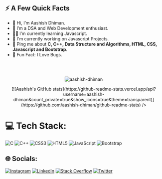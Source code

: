 <div>

  <h2>⚡️ A Few Quick Facts</h2>
  <ul>
    <li>👋 Hi, I’m Aashish Dhiman.</li>
    <li>👀 I’m a DSA and Web Development enthusiast.</li>
    <li>👨‍💻 I’m currently learning Javascript.</li>
    <li>📝 I'm currently working on Javascript Projects.</li>
    <li>💬 Ping me about <strong>C, C++, Data Structure and Algorithms, HTML, CSS, Javascript and Bootstrap</strong>.</li>
    <li>🎉 Fun Fact: I Love Bugs.</li>
  </ul>
</div>

</br>
</br>

<p align="center"> <img src="https://github-readme-stats.vercel.app/api?username=aashish-dhiman&show_icons=true&theme=vision-friendly-dark&include_all_commits=false&count_private=true" alt="aashish-dhiman" />

 <p align="center"> [![Aashish's GitHub stats](https://github-readme-stats.vercel.app/api?username=aashish-dhiman&count_private=true&show_icons=true&theme=transparent)](https://github.com/aashish-dhiman/github-readme-stats) />
  
  # 💻 Tech Stack:
![C](https://img.shields.io/badge/c-%2300599C.svg?style=for-the-badge&logo=c&logoColor=white) ![C++](https://img.shields.io/badge/c++-%2300599C.svg?style=for-the-badge&logo=c%2B%2B&logoColor=white) ![CSS3](https://img.shields.io/badge/css3-%231572B6.svg?style=for-the-badge&logo=css3&logoColor=white) ![HTML5](https://img.shields.io/badge/html5-%23E34F26.svg?style=for-the-badge&logo=html5&logoColor=white) ![JavaScript](https://img.shields.io/badge/javascript-%23323330.svg?style=for-the-badge&logo=javascript&logoColor=%23F7DF1E) ![Bootstrap](https://img.shields.io/badge/bootstrap-%23563D7C.svg?style=for-the-badge&logo=bootstrap&logoColor=white)
  
 ## 🌐 Socials:
[![Instagram](https://img.shields.io/badge/Instagram-%23E4405F.svg?logo=Instagram&logoColor=white)](https://instagram.com/aashish.dhimaan) [![LinkedIn](https://img.shields.io/badge/LinkedIn-%230077B5.svg?logo=linkedin&logoColor=white)](https://linkedin.com/in/aashish-dhiman) [![Stack Overflow](https://img.shields.io/badge/-Stackoverflow-FE7A16?logo=stack-overflow&logoColor=white)](https://stackoverflow.com/users/18506624) [![Twitter](https://img.shields.io/badge/Twitter-%231DA1F2.svg?logo=Twitter&logoColor=white)](https://twitter.com/aashish_dhimaan) 


<!-- Proudly created with GPRM ( https://gprm.itsvg.in ) -->

<!-- <li>📙 Check out my <a href=" ">resume</a>.</li> 
# 💫 About Me:
👋 Hi, I’m Aashish Dhiman.<br>👀 I’m a DSA and Web Development enthusiast.<br>🌱 I’m currently learning Javascript.<br>👨‍💻 I'm currently working on Javascript Projects.<br>📚 Ask me about C, C++, Data Structure and Algorithms, HTML, CSS, Bootstrap.<br>📫 You can reach me through my social profiles.
# 📊 GitHub Stats:
![](https://github-readme-stats.vercel.app/api?username=aashish-dhiman&theme=vision-friendly-dark&hide_border=true&include_all_commits=true&count_private=true)<br/>
![](https://github-readme-streak-stats.herokuapp.com/?user=aashish-dhiman&theme=vision-friendly-dark&hide_border=true)<br/>
![](https://github-readme-stats.vercel.app/api/top-langs/?username=aashish-dhiman&theme=vision-friendly-dark&hide_border=true&include_all_commits=true&count_private=true&layout=compact)
-->

